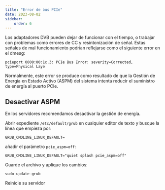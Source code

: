 ```yaml
---
title: "Error de bus PCIe"
date: 2023-08-02
sidebar:
    order: 6
---
```


Los adaptadores DVB pueden dejar de funcionar con el tiempo, o trabajar con problemas como errores de CC y resintonización de señal. Estas señales de mal funcionamiento podrían reflejarse como el siguiente error en el dmesg:

```
pcieport 0000:00:1c.3: PCIe Bus Error: severity=Corrected, type=Physical Laye
```

Normalmente, este error se produce como resultado de que la Gestión de Energía en Estado Activo (ASPM) del sistema intenta reducir el suministro de energía al puerto PCIe.

## Desactivar ASPM[](https://help.cesbo.com/misc/troubleshooting/dvb/pcie#disable-aspm)

En los servidores recomendamos desactivar la gestión de energía.

Abrir expediente `/etc/default/grub` en cualquier editor de texto y busque la línea que empieza por:

```
GRUB_CMDLINE_LINUX_DEFAULT=
```

añadir el parámetro `pcie_aspm=off`:

```
GRUB_CMDLINE_LINUX_DEFAULT="quiet splash pcie_aspm=off"
```

Guarde el archivo y aplique los cambios:

```
sudo update-grub
```

Reinicie su servidor
